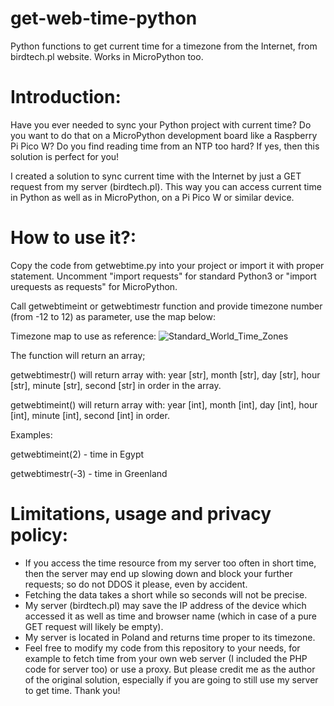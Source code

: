 # get-web-time-python
Python functions to get current time for a timezone from the Internet, from birdtech.pl website. Works in MicroPython too.

# Introduction:
Have you ever needed to sync your Python project with current time? Do you want to do that on a MicroPython development board like a Raspberry Pi Pico W? Do you find reading time from an NTP too hard? If yes, then this solution is perfect for you!

I created a solution to sync current time with the Internet by just a GET request from my server (birdtech.pl). This way you can access current time in Python as well as in MicroPython, on a Pi Pico W or similar device.

# How to use it?:
Copy the code from getwebtime.py into your project or import it with proper statement. Uncomment "import requests" for standard Python3 or "import urequests as requests" for MicroPython.

Call getwebtimeint or getwebtimestr function and provide timezone number (from -12 to 12) as parameter, use the map below:

Timezone map to use as reference:
![Standard_World_Time_Zones](https://github.com/Wojtekb30/get-web-time-python/assets/112283903/11ba9adf-bbfc-4525-b4f1-86f817041fce)

The function will return an array;

getwebtimestr() will return array with: year [str], month [str], day [str], hour [str], minute [str], second [str] in order in the array.

getwebtimeint() will return array with: year [int], month [int], day [int], hour [int], minute [int], second [int] in order.

Examples:

getwebtimeint(2) - time in Egypt

getwebtimestr(-3) - time in Greenland

# Limitations, usage and privacy policy:
- If you access the time resource from my server too often in short time, then the server may end up slowing down and block your further requests; so do not DDOS it please, even by accident.
- Fetching the data takes a short while so seconds will not be precise.
- My server (birdtech.pl) may save the IP address of the device which accessed it as well as time and browser name (which in case of a pure GET request will likely be empty).
- My server is located in Poland and returns time proper to its timezone.
- Feel free to modify my code from this repository to your needs, for example to fetch time from your own web server (I included the PHP code for server too) or use a proxy. But please credit me as the author of the original solution, especially if you are going to still use my server to get time. Thank you!
